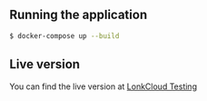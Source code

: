 ## Running the application
```bash
$ docker-compose up --build
```

## Live version 
You can find the live version at [LonkCloud Testing](http://testing.lonk.cloud/)